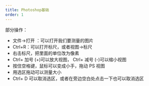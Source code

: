 ```yaml
---
title: Photoshop基础
order: 1
---
```


部分操作：
- 文件→打开 ：可以打开我们要测量的图片
- Ctrl+R：可以打开标尺，或者视图→标尺
- 右击标尺，把里面的单位改为像素
- Ctrl+ 加号 (+)可以放大视图， Ctrl+ 减号 (-)可以缩小视图
- 按住空格键，鼠标可以变成小手，拖动 PS 视图
- 用选区拖动可以测量大小
- Ctrl+ D 可以取消选区，或者在旁边空白处点击一下也可以取消选区
